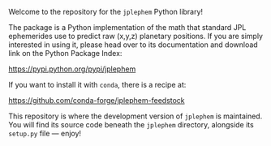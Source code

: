 
Welcome to the repository for the `jplephem` Python library!

The package is a Python implementation of the math that standard JPL
ephemerides use to predict raw (x,y,z) planetary positions.  If you are
simply interested in using it, please head over to its documentation and
download link on the Python Package Index:

https://pypi.python.org/pypi/jplephem

If you want to install it with `conda`, there is a recipe at:

https://github.com/conda-forge/jplephem-feedstock

This repository is where the development version of `jplephem` is
maintained.  You will find its source code beneath the `jplephem`
directory, alongside its `setup.py` file — enjoy!
